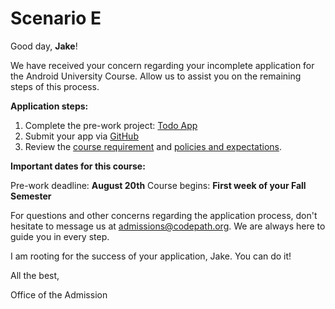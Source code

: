 # Scenario E

Good day, **Jake**!

We have received your concern regarding your incomplete application for the Android University Course. Allow us to assist you on the remaining steps of this process.

**Application steps:**

1. Complete the pre-work project: [Todo App](https://courses.codepath.org/snippets/android_university/prework)
2. Submit your app via [GitHub](https://courses.codepath.org/snippets/android_university/prework#heading-3-submitting-your-app)
3. Review the [course requirement](https://courses.codepath.com/sessions#Android-course-policies) and [policies and expectations](https://courses.codepath.com/sessions#policies).

**Important dates for this course:**

Pre-work deadline: **August 20th**
Course begins: **First week of your Fall Semester**


For questions and other concerns regarding the application process, don't hesitate to message us at admissions@codepath.org. We are always here to guide you in every step.

I am rooting for the success of your application, Jake. You can do it!

All the best,

Office of the Admission




